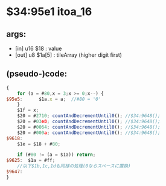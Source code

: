 ﻿
# $34:95e1 itoa_16

<summary></summary>

## args:
+ [in]	u16 $18 : value
+ [out]	u8 $1a[5] : tileArray (higher digit first)
## (pseudo-)code:
```js
{
	for (a = #80,x = 3;x >= 0;x--) {
$95e5:		$1a.x = a;	//#80 = '0'
	}
	$1f = x;
	$20 = #2710; countAndDecrementUntil0(); //$34:9648();
	$20 = #03e8; countAndDecrementUntil0(); //$34:9648();
	$20 = #0064; countAndDecrementUntil0(); //$34:9648();
	$20 = #000a; countAndDecrementUntil0(); //$34:9648();
$9618:	
	$1e = $18 + #80;

	if (#80 != (a = $1a)) return;
$9625:	$1a = #ff;
	//以下$1b,1c,1dも同様の処理(0ならスペースに置換)
$9647:
}
```



